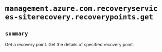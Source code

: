 # `management.azure.com.recoveryservices-siterecovery.recoverypoints.get`

## `summary`
Get a recovery point. Get the details of specified recovery point.



